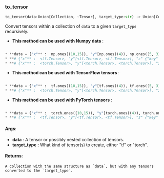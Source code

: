 

### to_tensor
```python
to_tensor(data:Union[Collection, ~Tensor], target_type:str) -> Union[Collection, ~Tensor]
```
Convert tensors within a collection of `data` to a given `target_type` recursively.
* **This method can be used with Numpy data** : 
```python

* **data = {"x"** :  np.ones((10,15)), "y"[np.ones((4)), np.ones((5, 3))], "z"{"key"np.ones((2,2))}}t = fe.backend.to_tensor(data, target_type='tf')
* **# {"x"** :  <tf.Tensor>, "y"[<tf.Tensor>, <tf.Tensor>], "z" {"key" <tf.Tensor>}}p = fe.backend.to_tensor(data, target_type='torch')
* **# {"x"** :  <torch.Tensor>, "y"[<torch.Tensor>, <torch.Tensor>], "z" {"key" <torch.Tensor>}}
```
* **This method can be used with TensorFlow tensors** : 
```python

* **data = {"x"** :  tf.ones((10,15)), "y"[tf.ones((4)), tf.ones((5, 3))], "z"{"key"tf.ones((2,2))}}p = fe.backend.to_tensor(data, target_type='torch')
* **# {"x"** :  <torch.Tensor>, "y"[<torch.Tensor>, <torch.Tensor>], "z" {"key" <torch.Tensor>}}
```
* **This method can be used with PyTorch tensors** : 
```python

* **data = {"x"** :  torch.ones((10,15)), "y"[torch.ones((4)), torch.ones((5, 3))], "z"{"key"torch.ones((2,2))}}t = fe.backend.to_tensor(data, target_type='tf')
* **# {"x"** :  <tf.Tensor>, "y"[<tf.Tensor>, <tf.Tensor>], "z" {"key" <tf.Tensor>}}
```

#### Args:

* **data** :  A tensor or possibly nested collection of tensors.
* **target_type** :  What kind of tensor(s) to create, either "tf" or "torch".

#### Returns:
    A collection with the same structure as `data`, but with any tensors converted to the `target_type`.